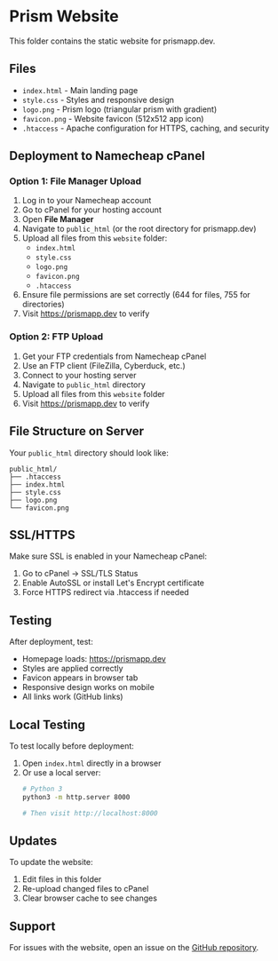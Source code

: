# Prism Website

This folder contains the static website for prismapp.dev.

## Files

- `index.html` - Main landing page
- `style.css` - Styles and responsive design
- `logo.png` - Prism logo (triangular prism with gradient)
- `favicon.png` - Website favicon (512x512 app icon)
- `.htaccess` - Apache configuration for HTTPS, caching, and security

## Deployment to Namecheap cPanel

### Option 1: File Manager Upload

1. Log in to your Namecheap account
2. Go to cPanel for your hosting account
3. Open **File Manager**
4. Navigate to `public_html` (or the root directory for prismapp.dev)
5. Upload all files from this `website` folder:
   - `index.html`
   - `style.css`
   - `logo.png`
   - `favicon.png`
   - `.htaccess`
6. Ensure file permissions are set correctly (644 for files, 755 for directories)
7. Visit https://prismapp.dev to verify

### Option 2: FTP Upload

1. Get your FTP credentials from Namecheap cPanel
2. Use an FTP client (FileZilla, Cyberduck, etc.)
3. Connect to your hosting server
4. Navigate to `public_html` directory
5. Upload all files from this `website` folder
6. Visit https://prismapp.dev to verify

## File Structure on Server

Your `public_html` directory should look like:

```
public_html/
├── .htaccess
├── index.html
├── style.css
├── logo.png
└── favicon.png
```

## SSL/HTTPS

Make sure SSL is enabled in your Namecheap cPanel:
1. Go to cPanel → SSL/TLS Status
2. Enable AutoSSL or install Let's Encrypt certificate
3. Force HTTPS redirect via .htaccess if needed

## Testing

After deployment, test:
- Homepage loads: https://prismapp.dev
- Styles are applied correctly
- Favicon appears in browser tab
- Responsive design works on mobile
- All links work (GitHub links)

## Local Testing

To test locally before deployment:
1. Open `index.html` directly in a browser
2. Or use a local server:
   ```bash
   # Python 3
   python3 -m http.server 8000

   # Then visit http://localhost:8000
   ```

## Updates

To update the website:
1. Edit files in this folder
2. Re-upload changed files to cPanel
3. Clear browser cache to see changes

## Support

For issues with the website, open an issue on the [GitHub repository](https://github.com/lnm8910/prismapp).

